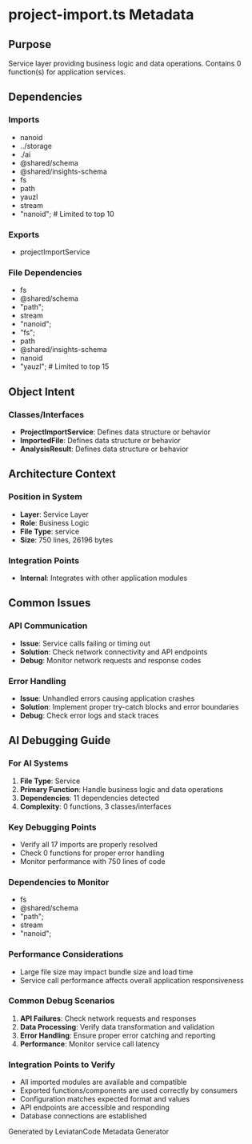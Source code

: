 # project-import.ts Metadata

## Purpose
Service layer providing business logic and data operations. Contains 0 function(s) for application services.

## Dependencies

### Imports
- nanoid
- ../storage
- ./ai
- @shared/schema
- @shared/insights-schema
- fs
- path
- yauzl
- stream
- "nanoid";  # Limited to top 10

### Exports
- projectImportService

### File Dependencies
- fs
- @shared/schema
- "path";
- stream
- "nanoid";
- "fs";
- path
- @shared/insights-schema
- nanoid
- "yauzl";  # Limited to top 15

## Object Intent

### Classes/Interfaces
- **ProjectImportService**: Defines data structure or behavior
- **ImportedFile**: Defines data structure or behavior
- **AnalysisResult**: Defines data structure or behavior


## Architecture Context

### Position in System
- **Layer**: Service Layer
- **Role**: Business Logic
- **File Type**: service
- **Size**: 750 lines, 26196 bytes

### Integration Points
- **Internal**: Integrates with other application modules

## Common Issues

### API Communication
- **Issue**: Service calls failing or timing out
- **Solution**: Check network connectivity and API endpoints
- **Debug**: Monitor network requests and response codes

### Error Handling
- **Issue**: Unhandled errors causing application crashes
- **Solution**: Implement proper try-catch blocks and error boundaries
- **Debug**: Check error logs and stack traces

## AI Debugging Guide

### For AI Systems
1. **File Type**: Service
2. **Primary Function**: Handle business logic and data operations
3. **Dependencies**: 11 dependencies detected
4. **Complexity**: 0 functions, 3 classes/interfaces

### Key Debugging Points
- Verify all 17 imports are properly resolved
- Check 0 functions for proper error handling
- Monitor performance with 750 lines of code

### Dependencies to Monitor
- fs
- @shared/schema
- "path";
- stream
- "nanoid";

### Performance Considerations
- Large file size may impact bundle size and load time
- Service call performance affects overall application responsiveness

### Common Debug Scenarios
1. **API Failures**: Check network requests and responses
2. **Data Processing**: Verify data transformation and validation
3. **Error Handling**: Ensure proper error catching and reporting
4. **Performance**: Monitor service call latency

### Integration Points to Verify
- All imported modules are available and compatible
- Exported functions/components are used correctly by consumers
- Configuration matches expected format and values
- API endpoints are accessible and responding
- Database connections are established

Generated by LeviatanCode Metadata Generator
